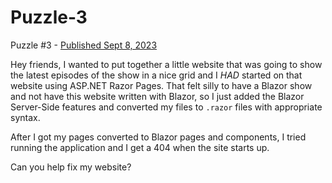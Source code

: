 # Puzzle-3
Puzzle #3 - [Published Sept 8, 2023](https://www.youtube.com/watch?v=QMw9GgiU_Ng&pp=ygUNYmxhem9yIHB1enpsZQ%3D%3D)

Hey friends, I wanted to put together a little website that was going to show the latest episodes of the show in a nice grid and I _HAD_ started on that website using ASP.NET Razor Pages.  That felt silly to have a Blazor show and not have this website written with Blazor, so I just added the Blazor Server-Side features and converted my files to `.razor` files with appropriate syntax.

After I got my pages converted to Blazor pages and components, I tried running the application and I get a 404 when the site starts up.

Can you help fix my website?